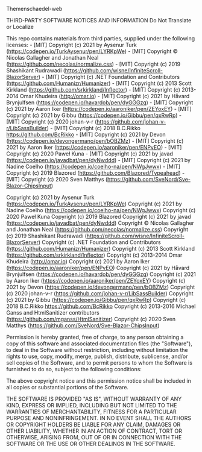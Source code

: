 Themenschaedel-web

THIRD-PARTY SOFTWARE NOTICES AND INFORMATION
Do Not Translate or Localize

This repo contains materials from third parties, supplied under the following licenses:
	-	[MIT] Copyright (c) 2021 by Aysenur Turk (https://codepen.io/TurkAysenur/pen/LYRKpWe)
	-	[MIT] Copyright © Nicolas Gallagher and Jonathan Neal (https://github.com/necolas/normalize.css)
	-	[MIT] Copyright (c) 2019 Shashikant Rudrawadi (https://github.com/wisne/InfiniteScroll-BlazorServer)
	-	[MIT] Copyright (c) .NET Foundation and Contributors (https://github.com/Humanizr/Humanizer)
	-	[MIT] Copyright (c) 2013 Scott Kirkland (https://github.com/srkirkland/Inflector)
	-	[MIT] Copyright (c) 2013-2014 Omar Khudeira (http://omar.io)
	-	[MIT] Copyright (c) 2021 by Håvard Brynjulfsen (https://codepen.io/havardob/pen/dyGGGzq)
	-	[MIT] Copyright (c) 2021 by Aaron Iker (https://codepen.io/aaroniker/pen/ZEYoxEY)
	-	[MIT] Copyright (c) 2021 by Gibbu (https://codepen.io/Gibbu/pen/qxRwRp)
	-	[MIT] Copyright (c) 2020 johan-v-r (https://github.com/johan-v-r/LibSassBuilder)
	-	[MIT] Copyright (c) 2018 B.C.Rikko <https://github.com/BcRikko>
	-	[MIT] Copyright (c) 2021 by Devon (https://codepen.io/devongermano/pen/bOBZMz)
	-	[MIT] Copyright (c) 2021 by Aaron Iker (https://codepen.io/aaroniker/pen/ENPvEO)
	-	[MIT] Copyright (c) 2020 Paweł Kuna
	-	[MIT] Copyright (c) 2021 by javad (https://codepen.io/javadbat/pen/dyNwddd)
	-	[MIT] Copyright (c) 2021 by Nadine Coelho (https://codepen.io/coelho-na/pen/NWgJwwx)
	-	[MIT] Copyright (c) 2019 Blazored (https://github.com/Blazored/Typeahead)
	-	[MIT] Copyright (c) 2020 Sven Matthys (https://github.com/SveNord/Sve-Blazor-ChipsInput)

Copyright (c) 2021 by Aysenur Turk (https://codepen.io/TurkAysenur/pen/LYRKpWe)
Copyright (c) 2021 by Nadine Coelho (https://codepen.io/coelho-na/pen/NWgJwwx)
Copyright (c) 2020 Paweł Kuna
Copyright (c) 2019 Blazored
Copyright (c) 2021 by javad (https://codepen.io/javadbat/pen/dyNwddd)
Copyright © Nicolas Gallagher and Jonathan Neal (https://github.com/necolas/normalize.css)
Copyright (c) 2019 Shashikant Rudrawadi (https://github.com/wisne/InfiniteScroll-BlazorServer)
Copyright (c) .NET Foundation and Contributors (https://github.com/Humanizr/Humanizer)
Copyright (c) 2013 Scott Kirkland (https://github.com/srkirkland/Inflector)
Copyright (c) 2013-2014 Omar Khudeira (http://omar.io)
Copyright (c) 2021 by Aaron Iker (https://codepen.io/aaroniker/pen/ENPvEO)
Copyright (c) 2021 by Håvard Brynjulfsen (https://codepen.io/havardob/pen/dyGGGzq)
Copyright (c) 2021 by Aaron Iker (https://codepen.io/aaroniker/pen/ZEYoxEY)
Copyright (c) 2021 by Devon (https://codepen.io/devongermano/pen/bOBZMz)
Copyright (c) 2020 johan-v-r (https://github.com/johan-v-r/LibSassBuilder)
Copyright (c) 2021 by Gibbu (https://codepen.io/Gibbu/pen/qxRwRp)
Copyright (c) 2018 B.C.Rikko <https://github.com/BcRikko>
Copyright (c) 2013-2016 Michael Ganss and HtmlSanitizer contributors (https://github.com/mganss/HtmlSanitizer)
Copyright (c) 2020 Sven Matthys (https://github.com/SveNord/Sve-Blazor-ChipsInput)

Permission is hereby granted, free of charge, to any person obtaining a copy
of this software and associated documentation files (the "Software"), to deal
in the Software without restriction, including without limitation the rights
to use, copy, modify, merge, publish, distribute, sublicense, and/or sell
copies of the Software, and to permit persons to whom the Software is
furnished to do so, subject to the following conditions:

The above copyright notice and this permission notice shall be included in
all copies or substantial portions of the Software.

THE SOFTWARE IS PROVIDED "AS IS", WITHOUT WARRANTY OF ANY KIND, EXPRESS OR
IMPLIED, INCLUDING BUT NOT LIMITED TO THE WARRANTIES OF MERCHANTABILITY,
FITNESS FOR A PARTICULAR PURPOSE AND NONINFRINGEMENT. IN NO EVENT SHALL THE
AUTHORS OR COPYRIGHT HOLDERS BE LIABLE FOR ANY CLAIM, DAMAGES OR OTHER
LIABILITY, WHETHER IN AN ACTION OF CONTRACT, TORT OR OTHERWISE, ARISING FROM,
OUT OF OR IN CONNECTION WITH THE SOFTWARE OR THE USE OR OTHER DEALINGS IN
THE SOFTWARE.
